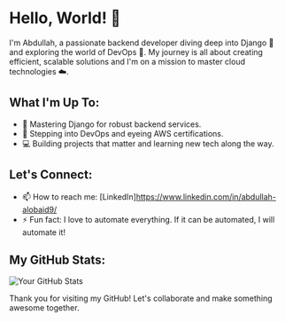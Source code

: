 # Hello, World! 👋

I'm Abdullah, a passionate backend developer diving deep into Django 🐍 and exploring the world of DevOps 🚀. My journey is all about creating efficient, scalable solutions and I'm on a mission to master cloud technologies ☁️.

## What I'm Up To:

- 🔭 Mastering Django for robust backend services.
- 🌱 Stepping into DevOps and eyeing AWS certifications.
- 💻 Building projects that matter and learning new tech along the way.

## Let's Connect:

- 📫 How to reach me: [LinkedIn]https://www.linkedin.com/in/abdullah-alobaid9/
- ⚡ Fun fact: I love to automate everything. If it can be automated, I will automate it!

## My GitHub Stats:

![Your GitHub Stats](https://github-readme-stats.vercel.app/api?username=abdullahalobaid9&show_icons=true)

Thank you for visiting my GitHub! Let's collaborate and make something awesome together.
